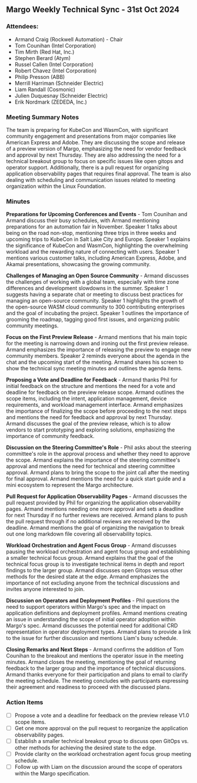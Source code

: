 ## Margo Weekly Technical Sync - 31st Oct 2024
### Attendees:
- Armand Craig (Rockwell Automation) - Chair
- Tom Counihan (Intel Corporation)
- Tim Mirth (Red Hat, Inc.)
- Stephen Berard (Atym)
- Russel Callen (Intel Corporation)
- Robert Chavez (Intel Corporation)
- Philip Presson (ABB) 
- Merrill Harriman (Schneider Electric)
- Liam Randall (Cosmonic)
- Julien Duquesnay (Schneider Electric)
- Erik Nordmark (ZEDEDA, Inc.)

### Meeting Summary Notes
The team is preparing for KubeCon and WasmCon, with significant community engagement and presentations from major companies like American Express and Adobe. They are discussing the scope and release of a preview version of Margo, emphasizing the need for vendor feedback and approval by next Thursday. They are also addressing the need for a technical breakout group to focus on specific issues like open gitops and operator support. Additionally, there is a pull request for organizing application observability pages that requires final approval. The team is also dealing with scheduling and communication issues related to meeting organization within the Linux Foundation.

### Minutes
**Preparations for Upcoming Conferences and Events** -
Tom Counihan and Armand discuss their busy schedules, with Armand mentioning preparations for an automation fair in November.
Speaker 1 talks about being on the road non-stop, mentioning three trips in three weeks and upcoming trips to KubeCon in Salt Lake City and Europe.
Speaker 1 explains the significance of KubeCon and WasmCon, highlighting the overwhelming workload and the rewarding nature of connecting with users.
Speaker 1 mentions various customer talks, including American Express, Adobe, and Akamai presentations, showcasing the growing community.

**Challenges of Managing an Open Source Community** -
Armand discusses the challenges of working with a global team, especially with time zone differences and development slowdowns in the summer.
Speaker 1 suggests having a separate chat or meeting to discuss best practices for managing an open-source community.
Speaker 1 highlights the growth of the open-source WASM cloud community to 300 contributing enterprises and the goal of incubating the project.
Speaker 1 outlines the importance of grooming the roadmap, tagging good first issues, and organizing public community meetings.

**Focus on the First Preview Release** -
Armand mentions that his main topic for the meeting is narrowing down and ironing out the first preview release.
Armand emphasizes the importance of releasing the preview to engage new community members.
Speaker 2 reminds everyone about the agenda in the chat and the upcoming start of the meeting.
Armand shares his screen to show the technical sync meeting minutes and outlines the agenda items.

**Proposing a Vote and Deadline for Feedback** -
Armand thanks Phil for initial feedback on the structure and mentions the need for a vote and deadline for feedback on the preview release scope.
Armand outlines the scope items, including the intent, application management, device requirements, and workload management interface.
Armand emphasizes the importance of finalizing the scope before proceeding to the next steps and mentions the need for feedback and approval by next Thursday.
Armand discusses the goal of the preview release, which is to allow vendors to start prototyping and exploring solutions, emphasizing the importance of community feedback.

**Discussion on the Steering Committee's Role** -
Phil asks about the steering committee's role in the approval process and whether they need to approve the scope.
Armand explains the importance of the steering committee's approval and mentions the need for technical and steering committee approval.
Armand plans to bring the scope to the joint call after the meeting for final approval.
Armand mentions the need for a quick start guide and a mini ecosystem to represent the Margo architecture.

**Pull Request for Application Observability Pages** -
Armand discusses the pull request provided by Phil for organizing the application observability pages.
Armand mentions needing one more approval and sets a deadline for next Thursday if no further reviews are received.
Armand plans to push the pull request through if no additional reviews are received by the deadline.
Armand mentions the goal of organizing the navigation to break out one long markdown file covering all observability topics.

**Workload Orchestration and Agent Focus Group** -
Armand discusses pausing the workload orchestration and agent focus group and establishing a smaller technical focus group.
Armand explains that the goal of the technical focus group is to investigate technical items in depth and report findings to the larger group.
Armand discusses open Gitops versus other methods for the desired state at the edge.
Armand emphasizes the importance of not excluding anyone from the technical discussions and invites anyone interested to join.

**Discussion on Operators and Deployment Profiles** -
Phil questions the need to support operators within Margo's spec and the impact on application definitions and deployment profiles.
Armand mentions creating an issue in understanding the scope of initial operator adoption within Margo's spec.
Armand discusses the potential need for additional CRD representation in operator deployment types.
Armand plans to provide a link to the issue for further discussion and mentions Liam's busy schedule.

**Closing Remarks and Next Steps** -
Armand confirms the addition of Tom Counihan to the breakout and mentions the operator issue in the meeting minutes.
Armand closes the meeting, mentioning the goal of returning feedback to the larger group and the importance of technical discussions.
Armand thanks everyone for their participation and plans to email to clarify the meeting schedule.
The meeting concludes with participants expressing their agreement and readiness to proceed with the discussed plans.

### Action Items
- [ ] Propose a vote and a deadline for feedback on the preview release V1.0 scope items.
- [ ] Get one more approval on the pull request to reorganize the application observability pages.
- [ ] Establish a smaller technical breakout group to discuss open GitOps vs. other methods for achieving the desired state to the edge.
- [ ] Provide clarity on the workload orchestration agent focus group meeting schedule.
- [ ] Follow up with Liam on the discussion around the scope of operators within the Margo specification.
